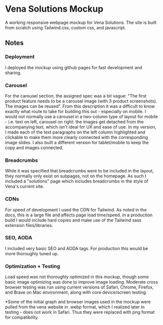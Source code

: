 # Vena Solutions Mockup

A working responsive webpage mockup for Vena Solutions. The site is built from scratch using Tailwind.css, custom css, and javascript.

## Notes

### Deployment

I deployed the mockup using github pages for fast development and sharing. 

### Carousel 

For the carousel section, the assigned spec was a bit vague: "The first product feature needs to be a carousel image (with 3 product screenshots). The images can be reused". From this description it was a difficult to know exactly what route to take for building this out - especially on mobile. I would not normally use a carousel in a two-column type of layout for mobile - i.e. text on left, carousel on right: the images get detached from the accompanying text, which isn't ideal for UX and ease of use. In my version, I made each of the text paragraphs on the left column highlighted and clickable to make them more clearly connected with the corresponding image slides. I also built a different version for tablet/mobile to keep the copy and images connected.

### Breadcrumbs

While it was specified that breadcrumbs were to be included in the layout, they normally only exist on subpages, not on the homepage.  As such I included a "solutions" page which includes breadcrumbs in the style of Vena's current site.

### CDNs

For speed of development I used the CDN for Tailwind.  As noted in the docs, this is a large file and affects page load time/speed. In a production build I would include hard copies and make use of the Tailwind sass extension files/libraries. 

### SEO, AODA

I included very basic SEO and AODA tags. For production this would be more thoroughly tuned up.

### Optimization + Testing

Load speed was not thoroughly optimized in this mockup, though some basic image optimizing was done to improve image loading.  Moderate cross browser testing was run using current versions of Safari, Chrome, Firefox, and Brave on Mac environment, along with core device/screen testing. 

*Some of the initial graph and browser images used in the mockup were pulled from the vena website in .webp format, which I realized later in testing - does not work in Safari. Thus they were replaced with png format for compatibility.